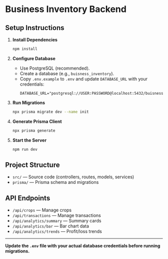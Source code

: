 # Business Inventory Backend

## Setup Instructions

1. **Install Dependencies**
   ```sh
   npm install
   ```

2. **Configure Database**
   - Use PostgreSQL (recommended).
   - Create a database (e.g., `buisness_inventory`).
   - Copy `.env.example` to `.env` and update `DATABASE_URL` with your credentials:
     ```env
     DATABASE_URL="postgresql://USER:PASSWORD@localhost:5432/buisness_inventory"
     ```

3. **Run Migrations**
   ```sh
   npx prisma migrate dev --name init
   ```

4. **Generate Prisma Client**
   ```sh
   npx prisma generate
   ```

5. **Start the Server**
   ```sh
   npm run dev
   ```

## Project Structure
- `src/` — Source code (controllers, routes, models, services)
- `prisma/` — Prisma schema and migrations

## API Endpoints
- `/api/crops` — Manage crops
- `/api/transactions` — Manage transactions
- `/api/analytics/summary` — Summary cards
- `/api/analytics/bar` — Bar chart data
- `/api/analytics/trends` — Profit/loss trends

---

**Update the `.env` file with your actual database credentials before running migrations.** 